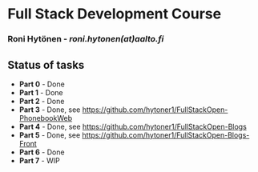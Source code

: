 # Full Stack Development Course
### Roni Hytönen - _roni.hytonen(at)aalto.fi_

## Status of tasks
* **Part 0** - Done
* **Part 1** - Done
* **Part 2** - Done
* **Part 3** - Done, see https://github.com/hytoner1/FullStackOpen-PhonebookWeb
* **Part 4** - Done, see https://github.com/hytoner1/FullStackOpen-Blogs
* **Part 5** - Done, see https://github.com/hytoner1/FullStackOpen-Blogs-Front
* **Part 6** - Done
* **Part 7** - WIP
